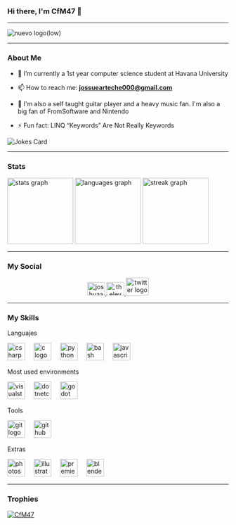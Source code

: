### Hi there, I'm CfM47 👋

---

![nuevo logo(low)](https://github.com/CfM47/CfM47/assets/127993286/4a3fe2a0-1a7e-4d39-a5d1-b576f6d341a5)

---

### About Me

- 🔭 I’m currently a 1st year computer science student at Havana University

- 📫 How to reach me: **jossuearteche000@gmail.com**

- 🚀 I'm also a self taught guitar player and a heavy music fan. I'm also a big fan of FromSoftware and Nintendo

- ⚡ Fun fact: LINQ “Keywords” Are Not Really Keywords

![Jokes Card](https://readme-jokes.vercel.app/api)

---

### Stats

<div align="left">
  <img src="https://github-readme-stats.vercel.app/api?username=CfM47&hide_title=false&hide_rank=false&show_icons=true&include_all_commits=true&count_private=true&disable_animations=false&theme=codeSTACKr&locale=en&hide_border=false&custom_title=Github%20Stats" height="150" alt="stats graph"  />
  <img src="https://github-readme-stats.vercel.app/api/top-langs?username=CfM47&locale=en&hide_title=false&layout=compact&card_width=320&langs_count=8&theme=codeSTACKr&hide_border=false" height="150" alt="languages graph"  />
  <img src="https://streak-stats.demolab.com?user=CfM47&locale=en&mode=daily&theme=codeSTACKr&hide_border=false&border_radius=5" height="150" alt="streak graph"  />
</div>

---

### My Social

<div align="center">
  <a href="https://instagram.com/joshuaam_03" target="blank">
    <img src="https://raw.githubusercontent.com/rahuldkjain/github-profile-readme-generator/master/src/images/icons/Social/instagram.svg" alt="joshuaam___03" height="30" width="40" />
  </a>
  <a href="https://www.leetcode.com/CfM47" target="blank">
    <img src="https://raw.githubusercontent.com/rahuldkjain/github-profile-readme-generator/master/src/images/icons/Social/leet-code.svg" alt="theleywin" height="30" width="40" />
  </a>
  <a href="https://twitter.com/CoffeMan47?t=mB8_AjuMk6-y8eTOq4t6Ww&s=09" target="_blank">
    <img src="https://raw.githubusercontent.com/maurodesouza/profile-readme-generator/master/src/assets/icons/social/twitter/default.svg" width="52" height="40" alt="twitter logo"  />
  </a>
</div>

---

### My Skills

<p align="left">Languajes</p>

<div align="left">
  <img src="https://cdn.jsdelivr.net/gh/devicons/devicon/icons/csharp/csharp-original.svg" height="40" alt="csharp logo"  />
  <img width="12" />
  <img src="https://cdn.jsdelivr.net/gh/devicons/devicon/icons/c/c-original.svg" height="40" alt="c logo"  />
  <img width="12" />
  <img src="https://cdn.jsdelivr.net/gh/devicons/devicon/icons/python/python-original.svg" height="40" alt="python logo"  />
  <img width="12" />
  <img src="https://cdn.jsdelivr.net/gh/devicons/devicon/icons/bash/bash-original.svg" height="40" alt="bash logo"  />
  <img width="12" />
  <img src="https://cdn.jsdelivr.net/gh/devicons/devicon/icons/javascript/javascript-plain.svg" height="40" alt="javascript logo"  />
</div>

<p align="left">Most used environments</p>

<div align="left">
  <img src="https://cdn.jsdelivr.net/gh/devicons/devicon/icons/visualstudio/visualstudio-plain.svg" height="40" alt="visualstudio logo"  />
  <img width="12" />
  <img src="https://cdn.jsdelivr.net/gh/devicons/devicon/icons/dotnetcore/dotnetcore-original.svg" height="40" alt="dotnetcore logo"  />
  <img width="12" />
  <img src="https://cdn.jsdelivr.net/gh/devicons/devicon/icons/godot/godot-original.svg" height="40" alt="godot logo"  />
</div>

<p align="left">Tools</p>

<div align="left">
  <img src="https://cdn.jsdelivr.net/gh/devicons/devicon/icons/git/git-original.svg" height="40" alt="git logo"  />
  <img width="12" />
  <img src="https://cdn.jsdelivr.net/gh/devicons/devicon/icons/github/github-original.svg" height="40" alt="github logo"  />
</div>

<p align="left">Extras</p>

<div align="left">
  <img src="https://cdn.jsdelivr.net/gh/devicons/devicon/icons/photoshop/photoshop-plain.svg" height="40" alt="photoshop logo"  />
  <img width="12" />
  <img src="https://cdn.jsdelivr.net/gh/devicons/devicon/icons/illustrator/illustrator-plain.svg" height="40" alt="illustrator logo"  />
  <img width="12" />
  <img src="https://cdn.jsdelivr.net/gh/devicons/devicon/icons/premierepro/premierepro-plain.svg" height="40" alt="premierepro logo"  />
  <img width="12" />
  <img src="https://cdn.jsdelivr.net/gh/devicons/devicon/icons/blender/blender-original.svg" height="40" alt="blender logo"  />
</div>

---

### Trophies

<p align="left"> <a href="https://github.com/ryo-ma/github-profile-trophy"><img src="https://github-profile-trophy.vercel.app/?username=CfM47" alt="CfM47" /></a> </p>  

